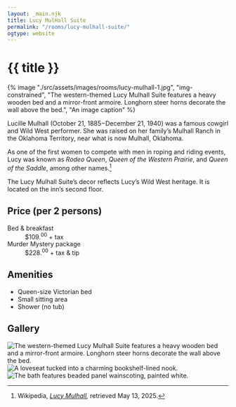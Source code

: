 ```yaml
---
layout: _main.njk
title: Lucy MulHall Suite
permalink: "/rooms/lucy-mulhall-suite/"
ogtype: website
---
```


<!-- markdownlint-disable MD025 -->
# {{ title }}
<!-- markdownlint-enable MD025 -->

<sli-dialog-img>

  {% image "./src/assets/images/rooms/lucy-mulhall-1.jpg", "img-constrained", "The western-themed Lucy Mulhall Suite features a heavy wooden bed and a mirror-front armoire. Longhorn steer horns decorate the wall above the bed.", "An image caption" %}

</sli-dialog-img>

Lucille Mulhall (October 21, 1885&zwj;&hairsp;&zwj;&ndash;&zwj;&hairsp;&zwj;December 21, 1940) was a famous cowgirl and Wild West performer. She was raised on her family’s Mulhall Ranch in the Oklahoma Territory, near what is now Mulhall, Oklahoma.

As one of the first women to compete with men in roping and riding events, Lucy was known as *Rodeo Queen*, *Queen of the Western Prairie*, and *Queen of the Saddle*, among other names.[^1]

The Lucy Mulhall Suite’s decor reflects Lucy’s Wild West heritage. It is located on the inn’s second floor.

[^1]: Wikipedia, <cite class="short-work"><a href="https://en.wikipedia.org/wiki/Lucille_Mulhall" target="_blank" rel="external noopener">Lucy Mulhall</a>,</cite> retrieved <time datetime="2025-05-13">May 13, 2025</time>.

## Price (per 2 persons)

<dl>
  <dt>Bed & breakfast</dt>
  <dd>$109.<sup>00</sup> + tax</dd>
  <dt>Murder Mystery package</dt>
  <dd>$228.<sup>00</sup> + tax & tip<dd>
</dl>

## Amenities

* Queen-size Victorian bed
* Small sitting area
* Shower (no tub)

## Gallery

<sli-dialog-gallery hint rel cols="8">
  
  ![The western-themed Lucy Mulhall Suite features a heavy wooden bed and a mirror-front armoire. Longhorn steer horns decorate the wall above the bed.](/assets/images/rooms/lucy-mulhall-1.jpg)
  ![A loveseat tucked into a charming bookshelf-lined nook.](/assets/images/rooms/lucy-mulhall-2.jpg)
  ![The bath features beaded panel wainscoting, painted white.](/assets/images/rooms/lucy-mulhall-bath.jpg)
</sli-dialog-gallery>
